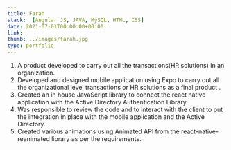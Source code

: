 ```yaml
---
title: Farah
stack:  [Angular JS, JAVA, MySQL, HTML, CSS]
date: 2021-07-01T00:00:00+00:00
link: 
thumb: ../images/farah.jpg
type: portfolio
---
```


1. A product developed to carry out all the transactions(HR solutions) in an organization.
2. Developed and designed mobile application using Expo to carry out all the organizational level transactions or HR solutions as a final product .
3. Created an in house JavaScript library to connect the react native application with the Active Directory Authentication Library.
4. Was responsible to review the code and to interact with the client to put the integration in place with the mobile application and the Active Directory.
5. Created various animations using Animated API from the react-native-reanimated library as per the requirements.